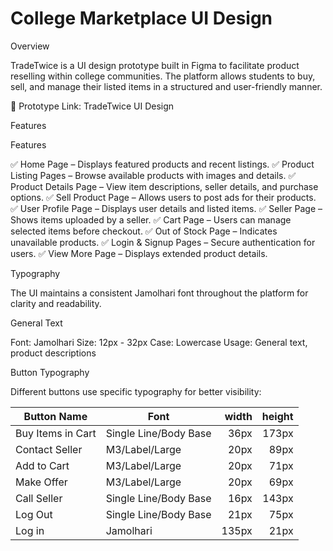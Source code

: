 # College Marketplace UI Design

Overview

TradeTwice is a UI design prototype built in Figma to facilitate product reselling within college communities. The platform allows students to buy, sell, and manage their listed items in a structured and user-friendly manner.

🔗 Prototype Link: TradeTwice UI Design

Features

Features

✅ Home Page – Displays featured products and recent listings.
✅ Product Listing Pages – Browse available products with images and details.
✅ Product Details Page – View item descriptions, seller details, and purchase options.
✅ Sell Product Page – Allows users to post ads for their products.
✅ User Profile Page – Displays user details and listed items.
✅ Seller Page – Shows items uploaded by a seller.
✅ Cart Page – Users can manage selected items before checkout.
✅ Out of Stock Page – Indicates unavailable products.
✅ Login & Signup Pages – Secure authentication for users.
✅ View More Page – Displays extended product details.

Typography

The UI maintains a consistent Jamolhari font throughout the platform for clarity and readability.

General Text

Font: Jamolhari
Size: 12px - 32px
Case: Lowercase
Usage: General text, product descriptions

Button Typography

Different buttons use specific typography for better visibility:

| Button Name         | Font                   | width  | height |
|---------------------|-----------------------|------:|------:|
| Buy Items in Cart  | Single Line/Body Base  | 36px  | 173px |  
| Contact Seller     | M3/Label/Large         | 20px  |  89px |  
| Add to Cart        | M3/Label/Large         | 20px  |  71px | 
| Make Offer         | M3/Label/Large         | 20px  |  69px | 
| Call Seller        | Single Line/Body Base  | 16px  | 143px |  
| Log Out           | Single Line/Body Base  | 21px  |  75px |  
| Log in            | Jamolhari               | 135px | 21px |

